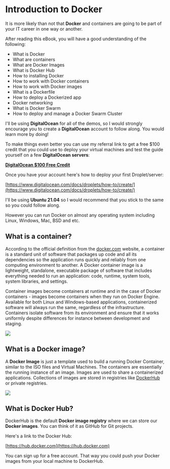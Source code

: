 # Introduction to Docker

It is more likely than not that **Docker** and containers are going to be part of your IT career in one way or another.

After reading this eBook, you will have a good understanding of the following:

* What is Docker
* What are containers
* What are Docker Images
* What is Docker Hub
* How to installing Docker
* How to work with Docker containers
* How to work with Docker images
* What is a Dockerfile
* How to deploy a Dockerized app
* Docker networking
* What is Docker Swarm
* How to deploy and manage a Docker Swarm Cluster

I'll be using **DigitalOcean** for all of the demos, so I would strongly encourage you to create a **DigitalOcean** account to follow along. You would learn more by doing!

To make things even better you can use my referral link to get a free $100 credit that you could use to deploy your virtual machines and test the guide yourself on a few **DigitalOcean servers**:

**[DigitalOcean $100 Free Credit](https://m.do.co/c/2a9bba940f39)**

Once you have your account here's how to deploy your first Droplet/server:

[https://www.digitalocean.com/docs/droplets/how-to/create/](https://www.digitalocean.com/docs/droplets/how-to/create/)

I'll be using **Ubuntu 21.04** so I would recommend that you stick to the same so you could follow along.

However you can run Docker on almost any operating system including Linux, Windows, Mac, BSD and etc.


## What is a container?

According to the official definition from the [docker.com](docker.com) website, a container is a standard unit of software that packages up code and all its dependencies so the application runs quickly and reliably from one computing environment to another. A Docker container image is a lightweight, standalone, executable package of software that includes everything needed to run an application: code, runtime, system tools, system libraries, and settings.

Container images become containers at runtime and in the case of Docker containers - images become containers when they run on Docker Engine. Available for both Linux and Windows-based applications, containerized software will always run the same, regardless of the infrastructure. Containers isolate software from its environment and ensure that it works uniformly despite differences for instance between development and staging.

![](https://github.com/bobbyiliev/introduction-to-docker-ebook/raw/main/ebook/en/assets/infrastructure.png)


## What is a Docker image?

A **Docker Image** is just a template used to build a running Docker Container, similar to the ISO files and Virtual Machines. The containers are essentially the running instance of an image. Images are used to share a containerized applications. Collections of images are stored in registries like [DockerHub](https://hub.docker.com/) or private registries.

![](https://github.com/bobbyiliev/introduction-to-docker-ebook/raw/main/ebook/en/assets/process.png)


## What is Docker Hub?

DockerHub is the default **Docker image registry** where we can store our **Docker images**. You can think of it as GitHub for Git projects.

Here's a link to the Docker Hub:

[https://hub.docker.com](https://hub.docker.com)

You can sign up for a free account. That way you could push your Docker images from your local machine to DockerHub.

